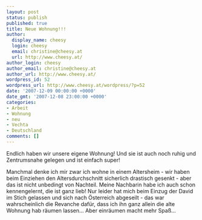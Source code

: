 ```yaml
---
layout: post
status: publish
published: true
title: Neue Wohnung!!!
author:
  display_name: cheesy
  login: cheesy
  email: christine@cheesy.at
  url: http://www.cheesy.at/
author_login: cheesy
author_email: christine@cheesy.at
author_url: http://www.cheesy.at/
wordpress_id: 52
wordpress_url: http://www.cheesy.at/wordpress/?p=52
date: '2007-12-09 00:00:00 +0000'
date_gmt: '2007-12-08 23:00:00 +0000'
categories:
- Arbeit
- Wohnung
- neu
- Vechta
- Deutschland
comments: []
---
```

<!--:de--><!-- 4216-->Endlich haben wir unsere eigene Wohnung! Und sie ist auch noch ruhig und Zentrumsnahe gelegen und ist einfach super!
Manchmal denke ich mir zwar ich wohne in einem Altersheim - wir haben beim Einziehen den Altersdurchschnitt sicherlich drastisch gesenkt - aber das ist nicht unbedingt von Nachteil. Meine Nachbarin habe ich auch schon kennengelernt, die ist ganz lieb!
Nur leider hat mich beim Einzug der David im Stich gelassen und sich nach Österreich abgeseilt - das war wahrscheinlich die Revanche dafür, dass ich ihn ganz allein die alte Wohnung hab räumen lassen...
Aber einräumen macht mehr Spaß...<!--:-->
